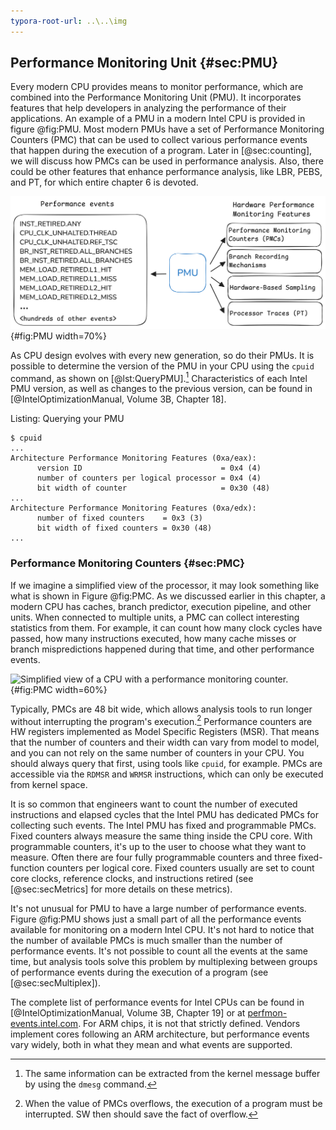 ```yaml
---
typora-root-url: ..\..\img
---
```


## Performance Monitoring Unit {#sec:PMU}

Every modern CPU provides means to monitor performance, which are combined into the Performance Monitoring Unit (PMU). It incorporates features that help developers in analyzing the performance of their applications. An example of a PMU in a modern Intel CPU is provided in figure @fig:PMU. Most modern PMUs have a set of Performance Monitoring Counters (PMC) that can be used to collect various performance events that happen during the execution of a program. Later in [@sec:counting], we will discuss how PMCs can be used in performance analysis. Also, there could be other features that enhance performance analysis, like LBR, PEBS, and PT, for which entire chapter 6 is devoted.

![Performance Monitoring Unit of a modern Intel CPU.](../../img/uarch/PMU.png){#fig:PMU width=70%}

As CPU design evolves with every new generation, so do their PMUs. It is possible to determine the version of the PMU in your CPU using the `cpuid` command, as shown on [@lst:QueryPMU].[^1] Characteristics of each Intel PMU version, as well as changes to the previous version, can be found in [@IntelOptimizationManual, Volume 3B, Chapter 18].

Listing: Querying your PMU

~~~~ {#lst:QueryPMU .bash}
$ cpuid
...
Architecture Performance Monitoring Features (0xa/eax):
      version ID                               = 0x4 (4)
      number of counters per logical processor = 0x4 (4)
      bit width of counter                     = 0x30 (48)
...
Architecture Performance Monitoring Features (0xa/edx):
      number of fixed counters    = 0x3 (3)
      bit width of fixed counters = 0x30 (48)
...
~~~~~~~~~~~~~~~~~~~~~~~~~~~~~~~~~~~~~~~~~~~~~~~~~

### Performance Monitoring Counters {#sec:PMC}

If we imagine a simplified view of the processor, it may look something like what is shown in Figure @fig:PMC. As we discussed earlier in this chapter, a modern CPU has caches, branch predictor, execution pipeline, and other units. When connected to multiple units, a PMC can collect interesting statistics from them. For example, it can count how many clock cycles have passed, how many instructions executed, how many cache misses or branch mispredictions happened during that time, and other performance events.

![Simplified view of a CPU with a performance monitoring counter.](../../img/uarch/PMC.png){#fig:PMC width=60%}

Typically, PMCs are 48 bit wide, which allows analysis tools to run longer without interrupting the program's execution.[^2] Performance counters are HW registers implemented as Model Specific Registers (MSR). That means that the number of counters and their width can vary from model to model, and you can not rely on the same number of counters in your CPU. You should always query that first, using tools like `cpuid`, for example. PMCs are accessible via the `RDMSR` and `WRMSR` instructions, which can only be executed from kernel space.

It is so common that engineers want to count the number of executed instructions and elapsed cycles that the Intel PMU has dedicated PMCs for collecting such events. The Intel PMU has fixed and programmable PMCs. Fixed counters always measure the same thing inside the CPU core. With programmable counters, it's up to the user to choose what they want to measure. Often there are four fully programmable counters and three fixed-function counters per logical core. Fixed counters usually are set to count core clocks, reference clocks, and instructions retired (see [@sec:secMetrics] for more details on these metrics).

It's not unusual for PMU to have a large number of performance events. Figure @fig:PMU shows just a small part of all the performance events available for monitoring on a modern Intel CPU. It's not hard to notice that the number of available PMCs is much smaller than the number of performance events. It's not possible to count all the events at the same time, but analysis tools solve this problem by multiplexing between groups of performance events during the execution of a program (see [@sec:secMultiplex]). 

The complete list of performance events for Intel CPUs can be found in [@IntelOptimizationManual, Volume 3B, Chapter 19] or at [perfmon-events.intel.com](https://perfmon-events.intel.com/). For ARM chips, it is not that strictly defined. Vendors implement cores following an ARM architecture, but performance events vary widely, both in what they mean and what events are supported.

[^1]: The same information can be extracted from the kernel message buffer by using the `dmesg` command.
[^2]: When the value of PMCs overflows, the execution of a program must be interrupted. SW then should save the fact of overflow.
